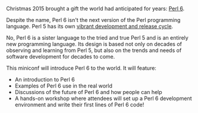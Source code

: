 Christmas 2015 brought a gift the world had anticipated for years: [Perl 6](https://perl6advent.wordpress.com/2015/12/25/christmas-is-here/).

Despite the name, Perl 6 isn't the next version of the Perl programming language. Perl 5 has its own [vibrant development and release cycle](http://perldoc.perl.org/perlhist.html).

No, Perl 6 is a sister language to the tried and true Perl 5 and is an entirely new programming language. Its design is based not only on decades of observing and learning from Perl 5, but also on the trends and needs of software development for decades to come.

This miniconf will introduce Perl 6 to the world. It will feature:

* An introduction to Perl 6
* Examples of Perl 6 use in the real world
* Discussions of the future of Perl 6 and how people can help
* A hands-on workshop where attendees will set up a Perl 6 development environment and write their first lines of Perl 6 code!
